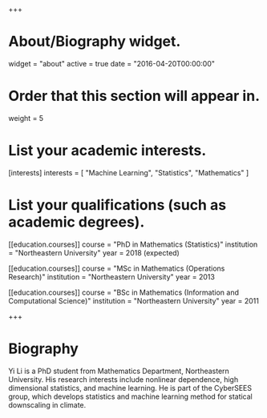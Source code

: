 +++
# About/Biography widget.
widget = "about"
active = true
date = "2016-04-20T00:00:00"

# Order that this section will appear in.
weight = 5

# List your academic interests.
[interests]
  interests = [
    "Machine Learning",
    "Statistics",
    "Mathematics"
  ]

# List your qualifications (such as academic degrees).
[[education.courses]]
  course = "PhD in Mathematics (Statistics)"
  institution = "Northeastern University"
  year = 2018 (expected)

[[education.courses]]
  course = "MSc in Mathematics (Operations Research)"
  institution = "Northeastern University"
  year = 2013

[[education.courses]]
  course = "BSc in Mathematics (Information and Computational Science)"
  institution = "Northeastern University"
  year = 2011
 
+++

# Biography

Yi Li is a PhD student from Mathematics Department, Northeastern University. His research interests include nonlinear dependence, high dimensional statistics, and machine learning. He is part of the CyberSEES group, which develops statistics and machine learning method for statical downscaling in climate.
